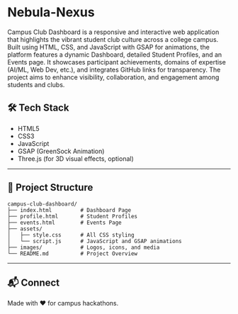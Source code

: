# Nebula-Nexus
Campus Club Dashboard is a responsive and interactive web application that highlights the vibrant student club culture across a college campus. Built using HTML, CSS, and JavaScript with GSAP for animations, the platform features a dynamic Dashboard, detailed Student Profiles, and an Events page. It showcases participant achievements, domains of expertise (AI/ML, Web Dev, etc.), and integrates GitHub links for transparency. The project aims to enhance visibility, collaboration, and engagement among students and clubs.
## 🛠 Tech Stack

- HTML5  
- CSS3  
- JavaScript  
- GSAP (GreenSock Animation)  
- Three.js (for 3D visual effects, optional)  

---

## 📂 Project Structure

```
campus-club-dashboard/
├── index.html         # Dashboard Page
├── profile.html       # Student Profiles
├── events.html        # Events Page
├── assets/
│   ├── style.css      # All CSS styling
│   └── script.js      # JavaScript and GSAP animations
├── images/            # Logos, icons, and media
└── README.md          # Project Overview
```

---

## 📬 Connect
Made with ❤️ for campus hackathons.  
